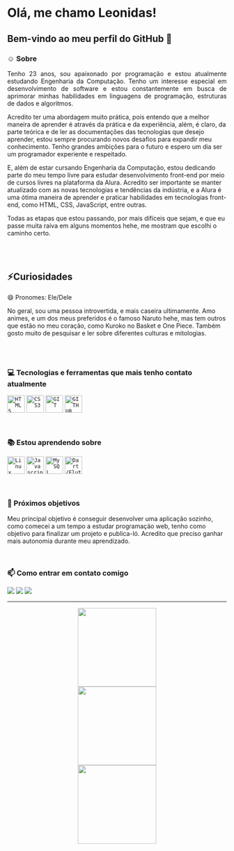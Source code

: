 <h1>Olá, me chamo Leonidas!</h1>

<h2>Bem-vindo ao meu perfil do GitHub 👋</h2>

### ☺️ Sobre

<p align="justify" dir="auto">
Tenho 23 anos, sou apaixonado por programação e estou atualmente estudando Engenharia da Computação. Tenho um interesse especial em desenvolvimento de software e estou constantemente em busca de aprimorar minhas habilidades em linguagens de programação, estruturas de dados e algoritmos.

Acredito ter uma abordagem muito prática, pois entendo que a melhor maneira de aprender é através da prática e da experiência, além, é claro, da parte teórica e de ler as documentações das tecnologias que desejo aprender, estou sempre procurando novos desafios para expandir meu conhecimento. Tenho grandes ambições para o futuro e espero um dia ser um programador experiente e respeitado.

E, além de estar cursando Engenharia da Computação, estou dedicando parte do meu tempo livre para estudar desenvolvimento front-end por meio de cursos livres na plataforma da Alura. Acredito ser importante se manter atualizado com as novas tecnologias e tendências da indústria, e a Alura é uma ótima maneira de aprender e praticar habilidades em tecnologias front-end, como HTML, CSS, JavaScript, entre outras.

Todas as etapas que estou passando, por mais difíceis que sejam, e que eu passe muita raiva em alguns momentos hehe, me mostram que escolhi o caminho certo.
</p>
<br><br>
<h2>⚡Curiosidades</h2>
<p>
😄 Pronomes: Ele/Dele

No geral, sou uma pessoa introvertida, e mais caseira ultimamente. Amo animes, e um dos meus preferidos é o famoso Naruto hehe, mas tem outros que estão no meu coração, como Kuroko no Basket e One Piece. Também gosto muito de pesquisar e ler sobre diferentes culturas e mitologias.
</p>
<br><br>

### :computer: Tecnologias e ferramentas que mais tenho contato atualmente

<code><img title="HTML5" src="https://cdn.jsdelivr.net/gh/devicons/devicon/icons/html5/html5-original.svg" width="40" height="40"/></code>
<code><img title="CSS3" src="https://cdn.jsdelivr.net/gh/devicons/devicon/icons/css3/css3-original.svg" width="40" height="40" /></code>
<code><img title="GIT" src="https://cdn.jsdelivr.net/gh/devicons/devicon/icons/git/git-original.svg" width="40" height="40" /></code>
<code><img title="GITHUB" src="https://cdn.jsdelivr.net/gh/devicons/devicon/icons/github/github-original.svg" width="40" height="40" /></code>

<br>

### 📚 Estou aprendendo sobre

<code><img title="Linux" src="https://cdn.jsdelivr.net/gh/devicons/devicon/icons/linux/linux-original.svg" width="40" height="40" /></code>
<code><img title="Javascript" src="https://cdn.jsdelivr.net/gh/devicons/devicon/icons/javascript/javascript-original.svg" width="40" height="40"/></code>
<code><img title="MySQL" src="https://cdn.jsdelivr.net/gh/devicons/devicon/icons/mysql/mysql-original-wordmark.svg" width="40" height="40"/></code>
<code><img title="Dart/Flutter" src="https://www.svgrepo.com/show/353751/flutter.svg" width="40" height="40"/></code>

<br>


### 📌 Próximos objetivos

<p>
Meu principal objetivo é conseguir desenvolver uma aplicação sozinho, como comecei a um tempo a estudar programação web, tenho como objetivo para finalizar um projeto e publica-ló. Acredito que preciso ganhar mais autonomia durante meu aprendizado.
</p>
<br>


### 📫 Como entrar em contato comigo

<div>
<a href="https://instagram.com/leo_newdev" target="_blank"><img src="https://img.shields.io/badge/-Instagram-%23E4405F?style=for-the-badge&logo=instagram&logoColor=white" target="_blank"></a>
<a href = "mailto:leonidasoliv25@gmail.com"><img src="https://img.shields.io/badge/Gmail-D14836?style=for-the-badge&logo=gmail&logoColor=white" target="_blank"></a>
<a href="https://www.linkedin.com/in/leonidasoliveira" target="_blank"><img src="https://img.shields.io/badge/-LinkedIn-%230077B5?style=for-the-badge&logo=linkedin&logoColor=white" target="_blank"></a>
</div>

<hr>
<p align="center" dir="auto">
  <a href="https://github.com/OliveiraLeonidas">
    <img height="180em" src="https://github-readme-stats.vercel.app/api/top-langs/?username=OliveiraLeonidas&theme=radical&show_icons=true&hide_border=false&layout=compact" style="max-width: 100%;">
    <br/>
    <img height="180em" src="https://github-readme-stats.vercel.app/api?username=OliveiraLeonidas&show_icons=true&theme=radical" style="max-width: 100%;">
    <br/>
    <img height="180em" src="https://github-readme-streak-stats.herokuapp.com/?user=OliveiraLeonidas&theme=radical&hide_border=false" style="max-width: 100%;">
  </a>
</p>
